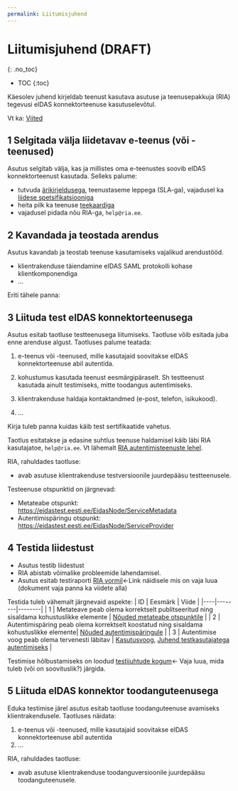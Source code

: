 ```yaml
---
permalink: Liitumisjuhend
---
```


# Liitumisjuhend (DRAFT)
{: .no_toc}

- TOC
{:toc}

Käesolev juhend kirjeldab teenust kasutava asutuse ja teenusepakkuja (RIA) tegevusi eIDAS konnektorteenuse kasutuselevõtul.

Vt ka: [Viited](Viited)

## 1 Selgitada välja liidetavav e-teenus (või -teenused)

Asutus selgitab välja, kas ja millistes oma e-teenustes soovib eIDAS konnektorteenust kasutada. Selleks palume:
- tutvuda [ärikirjeldusega](Arikirjeldus), teenustaseme leppega (SLA-ga), vajadusel ka [liidese spetsifikatsiooniga](Spetsifikatsioon)
- heita pilk ka teenuse [teekaardiga](https://e-gov.github.io/TARA-Doku/#teekaart)
- vajadusel pidada nõu RIA-ga, `help@ria.ee`.

## 2 Kavandada ja teostada arendus
Asutus kavandab ja teostab teenuse kasutamiseks vajalikud arendustööd.
  - klientrakenduse täiendamine eIDAS SAML protokolli kohase klientkomponendiga
  - ...

Eriti tähele panna:<br>


## 3 Liituda test eIDAS konnektorteenusega
Asutus esitab taotluse testteenusega liitumiseks. Taotluse võib esitada juba enne arenduse algust. Taotluses palume teatada:

1) e-teenus või -teenused, mille kasutajaid soovitakse eIDAS konnektorteenuse abil autentida.

2) kohustumus kasutada teenust eesmärgipäraselt. Sh testteenust kasutada ainult testimiseks, mitte toodangus autentimiseks.

3) klientrakenduse haldaja kontaktandmed (e-post, telefon, isikukood).

4) ...

Kirja tuleb panna kuidas käib test sertifikaatide vahetus.

Taotlus esitatakse ja edasine suhtlus teenuse haldamisel käib läbi RIA kasutajatoe, `help@ria.ee`. Vt lähemalt [RIA autentimisteenuste lehel](https://www.ria.ee/ee/autentimisteenused.html).

RIA, rahuldades taotluse:
- avab asutuse klientrakenduse testversioonile juurdepääsu testteenusele.

Testeenuse otspunktid on järgnevad:
- Metateabe otspunkt: https://eidastest.eesti.ee/EidasNode/ServiceMetadata
- Autentimispäringu otspunkt: https://eidastest.eesti.ee/EidasNode/ServiceProvider

## 4 Testida liidestust
- Asutus testib liidestust
- RIA abistab võimalike probleemide lahendamisel.
- Asutus esitab testiraporti [RIA vormil]()<-Link näidisele mis on vaja luua (dokument vaja panna ka viidete alla)

Testida tuleb vähemalt järgnevaid aspekte:
| ID | Eesmärk | Viide |
|----|--------|--------|
| 1 | Metateave peab olema korrektselt publitseeritud ning sisaldama kohustuslikke elemente | [Nõuded metateabe otspunktile](https://e-gov.github.io/eIDAS-Connector/Profiil#teenusepakkuja-metateave) |
| 2 | Autentimispäring peab olema korrektselt koostatud ning sisaldama kohustuslikke elemente| [Nõuded autentimispäringule](https://e-gov.github.io/eIDAS-Connector/Spetsifikatsioon#7-autentimisp%C3%A4ring) |
| 3 | Autentimise voog peab olema tervenesti läbitav | [Kasutusvoog](https://e-gov.github.io/eIDAS-Connector/Spetsifikatsioon#3-autentimisprotsess), [Juhend testkasutajatega autentimiseks](Testkasutajad) |

Testimise hõlbustamiseks on loodud [testijuhtude kogum]()<- Vaja luua, mida tuleb (või on soovituslik?) järgida.

## 5 Liituda eIDAS konnektor toodanguteenusega
Eduka testimise järel asutus esitab taotluse toodanguteenuse avamiseks klientrakendusele. Taotluses näidata:
1) e-teenus või -teenused, mille kasutajaid soovitakse eIDAS konnektorteenuse abil autentida<br>
2) ...

RIA, rahuldades taotluse:
- avab asutuse klientrakenduse toodanguversioonile juurdepääsu toodanguteenusele.


